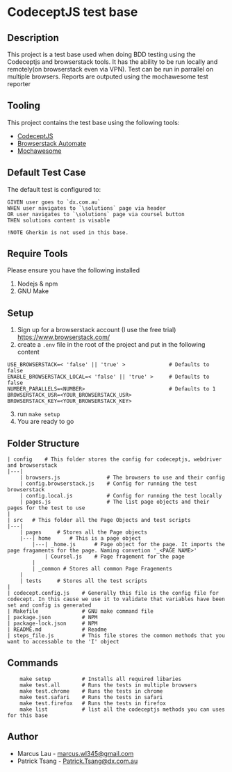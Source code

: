 # CodeceptJS test base
## Description
This project is a test base used when doing BDD testing using the Codeceptjs and browserstack tools. It has the ability to be run locally and remotely(on browserstack even via VPN). Test can be run in parrallel on multiple browsers.
Reports are outputed using the mochawesome test reporter


## Tooling
This project contains the test base using the following tools:

- [CodeceptJS](https://codecept.io/)
- [Browserstack Automate](https://www.browserstack.com/automate)
- [Mochawesome](https://github.com/adamgruber/mochawesome#readme)


## Default Test Case
The default test is configured to:
```
GIVEN user goes to `dx.com.au`
WHEN user navigates to `\solutions` page via header 
OR user navigates to `\solutions` page via coursel button
THEN solutions content is visable
```
`!NOTE Gherkin is not used in this base.`


## Require Tools
Please ensure you have the following installed

1. Nodejs & npm
2. GNU Make


## Setup
1. Sign up for a browserstack account (I use the free trial) https://www.browserstack.com/
2. create a `.env` file in the root of the project and put in the following content
```
USE_BROWSERSTACK=< 'false' || 'true' >              # Defaults to false
ENABLE_BROWSERSTACK_LOCAL=< 'false' || 'true' >     # Defaults to false
NUMBER_PARALLELS=<NUMBER>                           # Defaults to 1
BROWSERSTACK_USR=<YOUR_BROWSERSTACK_USR>            
BROWSERSTACK_KEY=<YOUR_BROWSERSTACK_KEY>
```
3. run `make setup`
4. You are ready to go


## Folder Structure
```
| config    # This folder stores the config for codeceptjs, webdriver and browserstack
|---|
    | browsers.js               # The browsers to use and their config
    | config.browserstack.js    # Config for running the test browserstack
    | config.local.js           # Config for running the test locally
    | pages.js                  # The list page objects and their pages for the test to use
|
| src   # This folder all the Page Objects and test scripts
|---|
    | pages     # Stores all the Page objects     
    |---| home      # This is a page object
        |---| _home.js      # Page object for the page. It imports the page fragaments for the page. Naming convetion '_<PAGE NAME>'
            | Coursel.js    # Page fragement for the page
        |
        | _common # Stores all common Page Fragements
    |
    | tests     # Stores all the test scripts
|
| codecept.config.js    # Generally this file is the config file for codecept. In this cause we use it to validate that variables have been set and config is generated
| Makefile              # GNU make command file
| package.json          # NPM 
| package-lock.json     # NPM
| README.md             # Readme
| steps_file.js         # This file stores the common methods that you want to accessable to the 'I' object 

```


## Commands
```
    make setup          # Installs all required libaries
    make test.all       # Runs the tests in multiple browsers 
    make test.chrome    # Runs the tests in chrome
    make test.safari    # Runs the tests in safari 
    make test.firefox   # Runs the tests in firefox 
    make list           # list all the codeceptjs methods you can uses for this base
```

## Author
- Marcus Lau - marcus.wl345@gmail.com
- Patrick Tsang - Patrick.Tsang@dx.com.au